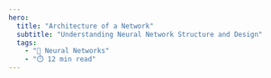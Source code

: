 ```yaml
---
hero:
  title: "Architecture of a Network"
  subtitle: "Understanding Neural Network Structure and Design"
  tags:
    - "🧠 Neural Networks"
    - "⏱️ 12 min read"
---
```


